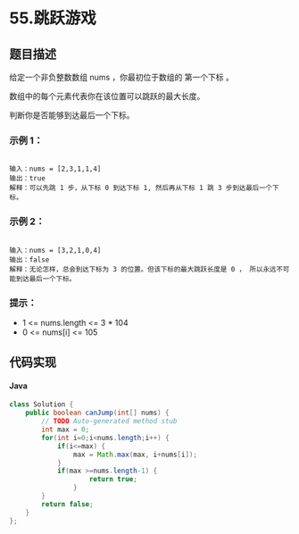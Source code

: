 # 55.跳跃游戏



## 题目描述
给定一个非负整数数组 nums ，你最初位于数组的 第一个下标 。

数组中的每个元素代表你在该位置可以跳跃的最大长度。

判断你是否能够到达最后一个下标。

 

### 示例 1：

```

输入：nums = [2,3,1,1,4]
输出：true
解释：可以先跳 1 步，从下标 0 到达下标 1, 然后再从下标 1 跳 3 步到达最后一个下标。

```

### 示例 2：

```

输入：nums = [3,2,1,0,4]
输出：false
解释：无论怎样，总会到达下标为 3 的位置。但该下标的最大跳跃长度是 0 ， 所以永远不可能到达最后一个下标。
```


### 提示：

* 1 <= nums.length <= 3 * 104
* 0 <= nums[i] <= 105






## 代码实现
#### Java
```Java
class Solution {
    public boolean canJump(int[] nums) {
        // TODO Auto-generated method stub
		int max = 0;
		for(int i=0;i<nums.length;i++) {
			if(i<=max) {
				max = Math.max(max, i+nums[i]); 
			}
            if(max >=nums.length-1) {
				    return true;
			    }
		}
		return false;
    }
};
```